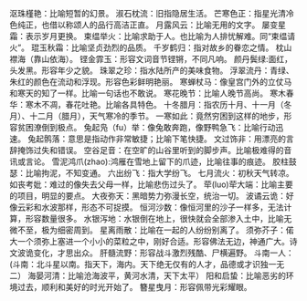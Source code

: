 沤珠槿艳：比喻短暂的幻景。
淑石枕流：旧指隐居生活。
芒寒色正：指星光清冷色纯正，也借以称颂人的品行高洁正直。
月露风云：比喻无用的文字。
屡变星霜：表示岁月更换。
束缊举火：比喻求助于人。也比喻为人排忧解难。同“束缊请火”。
琨玉秋霜：比喻坚贞劲烈的品质。
千岁鹤归：指对故乡的眷恋之情。
枕山襟海（靠山依海）。
铿金霏玉：形容文词音节铿锵，不同凡响。
颜丹鬓绿:面红，头发黑。形容年少之貌。
珠翠之珍：指水陆所产的美味食物。
浮翠流丹：青绿、朱红的颜色在流动和浮现。形容色彩鲜明艳丽。
寒蝉杖马：像皇宫门外的立仗马和寒天的知了一样。比喻一句话也不敢说。
寒花晚节：比喻人晚节高尚。
寒木春华：寒木不凋，春花吐艳。比喻各具特色。
十冬腊月：指农历十月、十一月（冬月）、十二月（腊月），天气寒冷的季节。
一寒如此：竟然穷困到这样的地步，形容贫困潦倒到极点。
兔起凫（fu）举：像兔敢奔跑，像野鸭急飞：比喻行动迅速。
兔起鹘落：意思是指动作非常敏捷；比喻下笔快捷。
文过饰非：用漂亮的言辞掩饰过失和错误。
空谷足音：在空旷的山谷里听到的脚步声。比喻极难得的音讯或言论。
雪泥鸿爪(zhao):鸿雁在雪地上留下的爪迹，比喻往事的痕迹。
胶柱鼓瑟：比喻拘泥，不知变通。
六出纷飞：指大学纷飞。
七月流火：初秋天气转凉。
如丧考妣：难过的像失去父母一样，比喻悲伤过头了。
荦(luo)荦大端：比喻主要的项目，明显的要点。
大夜弥天：黑暗势力弥漫长空，统治一切。
波谲云诡：好像云彩和水波那样，形态不可捉摸。
恒河沙数：像恒河里的沙子一样多，无法计算，形容数量很多。
水银泻地：水银倒在地上，很快就会全部渗入土中，比喻无微不至，极为细密周到。
星离雨散：比喻在一起的人纷纷别离了。
须弥芥子：偌大一个须弥上塞进一个小小的菜粒之中，刚好合适。形容佛法无边，神通广大。诗文波诡变化，才思出众。
肝髓流野：形容战斗激烈残酷、尸横遍野。
斗南一人：(斗南：北斗星以南。指天下，海内。天下绝无仅有的人才，品德或才识独一无二）
海晏河清：比喻沧海波平，黄河水清，天下太平）
阳和启蛰：比喻恶劣的环境过去，顺利和美好的时光开始了。
簪星曳月：形容佩带光彩耀眼。
